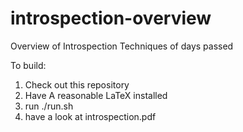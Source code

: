 introspection-overview
======================

Overview of Introspection Techniques of days passed

To build:
  1. Check out this repository
  2. Have A reasonable LaTeX installed
  3. run ./run.sh
  4. have a look at introspection.pdf